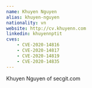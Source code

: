 ```yaml
---
name: Khuyen Nguyen
alias: khuyen-nguyen
nationality: vn
website: http://cv.khuyenn.com
linkedin: khuyennptit
cves:
    - CVE-2020-14816
    - CVE-2020-14817
    - CVE-2020-14819
    - CVE-2020-14835
---
```

Khuyen Nguyen of secgit.com

